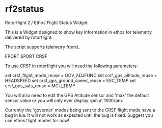 # rf2status
Rotorflight 2 / Ethos Flight Status Widget

This is a Widget designed to show key information in ethos for telemetry delivered by rotorflight.

The script supports telemetry from:L

FPORT
SPORT
CRSF

To use CRSF in rotorflight you will need the following parameters:


set crsf_flight_mode_reuse = GOV_ADJFUNC
set crsf_gps_altitude_reuse = HEADSPEED
set crsf_gps_ground_speed_reuse = ESC_TEMP
set crsf_gps_sats_reuse = MCU_TEMP

You will also need to edit the GPS Altitude sensor and 'max' the default sensor value or you will only ever display rpm at 1000rpm.

Currently the 'governer' modes being sent to the CRSF flight mode have a bug in lua.  It will not work as expected until the bug is fixed.  Suggest you use ethos flight modes for now!

